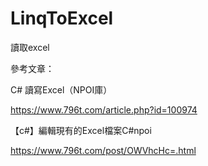 # LinqToExcel
讀取excel

參考文章：

C# 讀寫Excel（NPOI庫）

https://www.796t.com/article.php?id=100974

【c#】編輯現有的Excel檔案C#npoi

https://www.796t.com/post/OWVhcHc=.html

